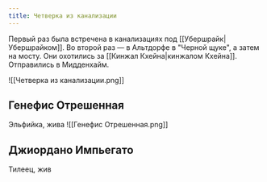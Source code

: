 ```yaml
---
title: Четверка из канализации
---
```

Первый раз была встречена в канализациях под [[Убершрайк|Убершрайком]]. Во второй раз — в Альтдорфе в "Черной щуке", а затем на мосту. Они охотились за [[Кинжал Кхейна|кинжалом Кхейна]]. Отправились в Мидденхайм.

![[Четверка из канализации.png]]

## Генефис Отрешенная

Эльфийка, жива
![[Генефис Отрешенная.png]]

## Джиордано Импьегато

Тилеец, жив